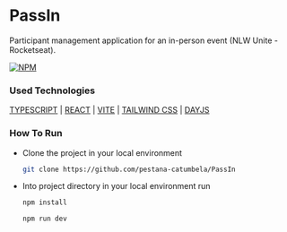# PassIn

Participant management application for an in-person event (NLW Unite - Rocketseat).

[![NPM](https://img.shields.io/npm/l/react)]()

### Used Technologies
[TYPESCRIPT](https://www.typescriptlang.org/) | [REACT](https://react.dev/) | [VITE](https://vitejs.dev/) | [TAILWIND CSS](https://tailwindcss.com/) | [DAYJS](https://day.js.org/)

### How To Run
- Clone the project in your local environment
  ```bash
  git clone https://github.com/pestana-catumbela/PassIn
  ```
- Into project directory in your local environment run
  ```bash
  npm install
  ```
  ```bash
  npm run dev
  ```

